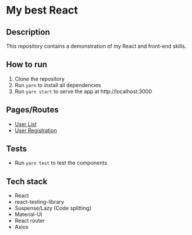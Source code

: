 # My best React

## Description
This repository contains a demonstration of my React and front-end skills.

## How to run
1. Clone the repository
2. Run `yarn` to install all dependencies
3. Run `yarn start` to serve the app at http://localhost:3000

## Pages/Routes
- [User List](http://localhost:3000/users)
- [User Registration](http://localhost:3000/users/new)

## Tests
- Run `yarn test` to test the components

## Tech stack
- React
- react-testing-library
- Suspense/Lazy (Code splitting)
- Material-UI
- React router
- Axios
